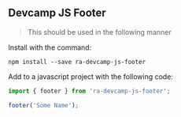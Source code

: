 ## Devcamp JS Footer

> This should be used in the following manner

Install with the command:

```
npm install --save ra-devcamp-js-footer
```

Add to a javascript project with the following code:

```javascript
import { footer } from 'ra-devcamp-js-footer';

footer('Some Name');
```